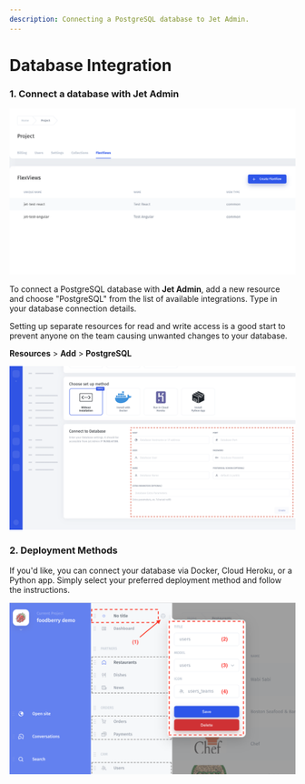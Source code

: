 ```yaml
---
description: Connecting a PostgreSQL database to Jet Admin.
---
```


# Database Integration

### 1. Connect a database with Jet Admin

![](../../.gitbook/assets/image%20%28319%29.png)

To connect a PostgreSQL database with **Jet Admin**, add a new resource and choose "PostgreSQL" from the list of available integrations. Type in your database connection details.

Setting up separate resources for read and write access is a good start to prevent anyone on the team causing unwanted changes to your database. 

**Resources** &gt; **Add** &gt; **PostgreSQL**

![](../../.gitbook/assets/screen-shot-2020-03-04-at-5.20.57-pm.png)

### 2. Deployment Methods

If you'd like, you can connect your database via Docker, Cloud Heroku, or a Python app. Simply select your preferred deployment method and follow the instructions. 

![](../../.gitbook/assets/image%20%28134%29.png)

